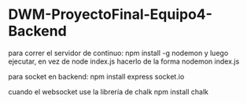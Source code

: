 # DWM-ProyectoFinal-Equipo4-Backend

para correr el servidor de continuo:
npm install -g nodemon
y luego ejecutar, en vez de
    node index.js
hacerlo de la forma
    nodemon index.js


para socket en backend:
npm install express socket.io


cuando el websocket use la librería de chalk
npm install chalk